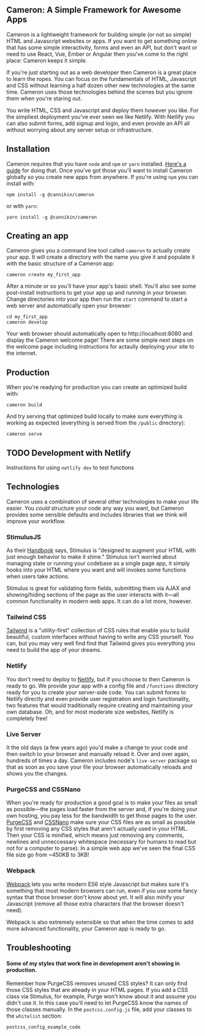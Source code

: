 ## Cameron: A Simple Framework for Awesome Apps

Cameron is a lightweight framework for building simple (or not so simple) HTML and Javascript websites or apps. If you want to get something online that has some simple interactivity, forms and even an API, but don't want or need to use React, Vue, Ember or Angular then you've come to the right place: Cameron keeps it simple.

If you're just starting out as a web developer then Cameron is a great place to learn the ropes. You can focus on the fundamentals of HTML, Javascript and CSS without learning a half dozen other new technologies at the same time. Cameron uses those technologies behind the scenes but you ignore them when you're staring out.

You write HTML, CSS and Javascript and deploy them however you like. For the simpliest deployment you've ever seen we like Netlify. With Netlify you can also submit forms, add signup and login, and even provide an API all without worrying about any server setup or infrastructure.

## Installation

Cameron requires that you have `node` and `npm` or `yarn` installed. [Here's a guide]() for doing that. Once you've got those you'll want to install Cameron globally so you create new apps from anywhere. If you're using `npm` you can install with:

    npm install -g @cannikin/cameron

or with `yarn`:

    yarn install -g @cannikin/cameron

## Creating an app

Cameron gives you a command line tool called `cameron` to actually create your app. It will create a directory with the name you give it and populate it with the basic structure of a Cameron app:

    cameron create my_first_app

After a minute or so you'll have your app's basic shell. You'll also see some post-install instructions to get your app up and running in your browser. Change directories into your app then run the `start` command to start a web server and automatically open your browser:

    cd my_first_app
    cameron develop

Your web browser should automatically open to http://localhost:8080 and display the Cameron welcome page! There are some simple next steps on the welcome page including instructions for actaully deploying your site to the internet.

## Production

When you're readying for production you can create an optimized build with:

    cameron build

And try serving that optimized build locally to make sure everything is working as expected (everything is served from the `/public` directory):

    cameron serve

## TODO Development with Netlify

Instructions for using `netlify dev` to test functions

## Technologies

Cameron uses a combination of several other technologies to make your life easier. You *could* structure your code any way you want, but Cameron provides some sensible defaults and includes libraries that we think will improve your workflow.

### StimulusJS

As their [Handbook](https://stimulusjs.org) says, Stimulus is "designed to augment your HTML with just enough behavior to make it shine." Stimulus isn't worried about managing state or running your codebase as a single page app, it simply hooks into your HTML where you want and will invokes some functions when users take actions.

Stimulus is great for validating form fields, submitting them via AJAX and showing/hiding sections of the page as the user interacts with it—all common functionality in modern web apps. It can do a lot more, however.

### Tailwind CSS

[Tailwind](https://tailwindcss.com) is a "utility-first" collection of CSS rules that enable you to build beautiful, custom interfaces without having to write any CSS yourself. You can, but you may very well find find that Tailwind gives you everything you need to build the app of your dreams.

### Netlify

You don't need to deploy to [Netlify](https://netlify.com), but if you choose to then Cameron is ready to go. We provide your app with a config file and `/functions` directory ready for you to create your server-side code. You can submit forms to Netlify directly and even provide user registration and login functionality, two features that would traditionally require creating and maintaining your own database. Oh, and for most moderate size websites, Netlify is completely free!

### Live Server

It the old days (a few years ago) you'd make a change to your code and then switch to your browser and manually reload it. Over and over again, hundreds of times a day. Cameron includes node's `live-server` package so that as soon as you save your file your browser automatically reloads and shows you the changes.

### PurgeCSS and CSSNano

When you're ready for production a good goal is to make your files as small as possible—the pages load faster from the server and, if you're doing your own hosting, you pay less for the bandwidth to get those pages to the user. [PurgeCSS]() and [CSSNano]() make sure your CSS files are as small as possible by first removing any CSS styles that aren't actually used in your HTML. Then your CSS is minified, which means just removing any comments, newlines and unneccessary whitespace (necessary for humans to read but not for a computer to parse). In a simple web app we've seen the final CSS file size go from ~450KB to 3KB!

### Webpack

[Webpack]() lets you write modern ES6 style Javascript but makes sure it's something that most modern browsers can run, even if you use some fancy syntax that those browser don't know about yet. It will also minify your Javascript (remove all those extra characters that the browser doesn't need).

Webpack is also extremely extensible so that when the time comes to add more advanced functionality, your Cameron app is ready to go.

## Troubleshooting

#### Some of my styles that work fine in development aren't showing in production.

Remember how PurgeCSS removes unused CSS styles? It can only find those CSS styles that are already in your HTML pages. If you add a CSS class via Stimulus, for example, Purge won't know about it and assume you didn't use it. In this case you'll need to let PurgeCSS know the names of those classes manually. In the `postcss.config.js` file, add your classes to the `whitelist` section:

    postcss_config_example_code

